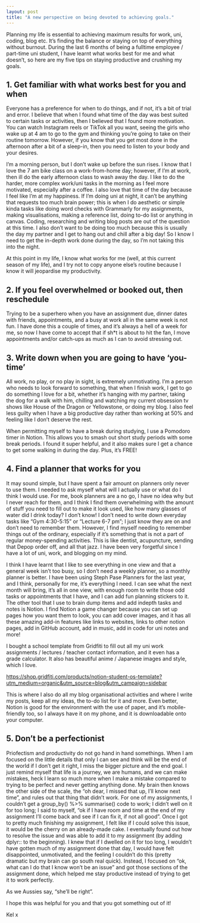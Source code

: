 ```yaml
---
layout: post
title: "A new perspective on being devoted to achieving goals."
---
```


Planning my life is essential to achieving maximum results for work, uni, coding, blog etc. It’s finding the balance or staying on top of everything without burnout. During the last 6 months of being a fulltime employee / part-time uni student, I have learnt what works best for me and what doesn’t, so here are my five tips on staying productive and crushing my goals.

## 1. Get familiar with what works best for you and when

Everyone has a preference for when to do things, and if not, it’s a bit of trial and error. I believe that when I found what time of the day was best suited to certain tasks or activities, then I believed that I found more motivation. You can watch Instagram reels or TikTok all you want, seeing the girls who wake up at 4 am to go to the gym and thinking you’re going to take on their routine tomorrow. However, if you know that you get most done in the afternoon after a bit of a sleep-in, then you need to listen to your body and your desires.

I’m a morning person, but I don’t wake up before the sun rises. I know that I love the 7 am bike class on a work-from-home day; however, if I’m at work, then ill do the early afternoon class to wash away the day. I like to do the harder, more complex work/uni tasks in the morning as I feel more motivated, especially after a coffee. I also love that time of the day because I feel like I’m at my happiness. If I’m doing uni at night, it can’t be anything that requests too much brain power; this is when I do aesthetic or simple kinda tasks like doing word checks with Grammarly for my assignments, making visualisations, making a reference list, doing to-do list or anything in canvas. Coding, researching and writing blog posts are out of the question at this time. I also don’t want to be doing too much because this is usually the day my partner and I get to hang out and chill after a big day! So I know I need to get the in-depth work done during the day, so I’m not taking this into the night.

At this point in my life, I know what works for me (well, at this current season of my life), and I try not to copy anyone else’s routine because I know it will jeopardise my productivity.

## 2. If you feel overwhelmed or booked out, then reschedule

Trying to be a superhero when you have an assignment due, dinner dates with friends, appointments, and a busy at work all in the same week is not fun. I have done this a couple of times, and it’s always a hell of a week for me, so now I have come to accept that if sh*t is about to hit the fan, I move appointments and/or catch-ups as much as I can to avoid stressing out.

## 3. Write down when you are going to have ‘you-time’

All work, no play, or no play in sight, is extremely unmotivating. I’m a person who needs to look forward to something, that when I finish work, I get to go do something I love for a bit, whether it’s hanging with my partner, taking the dog for a walk with him, chilling and watching my current obsession tv shows like House of the Dragon or Yellowstone, or doing my blog. I also feel less guilty when I have a big productive day rather than working at 50% and feeling like I don’t deserve the rest.

When permitting myself to have a break during studying, I use a Pomodoro timer in Notion. This allows you to smash out short study periods with some break periods. I found it super helpful, and it also makes sure I get a chance to get some walking in during the day. Plus, it’s FREE!

## 4. Find a planner that works for you

It may sound simple, but I have spent a fair amount on planners only never to use them. I needed to ask myself what will I actually use or what do I think I would use. For me, book planners are a no go, I have no idea why but I never reach for them, and I think I find them overwhelming with the amount of stuff you need to fill out to make it look used, like how many glasses of water did I drink today? I don’t know! I don’t need to write down everyday tasks like “Gym 4:30-5:15” or “Lecture 6-7 pm”; I just know they are on and don’t need to remember them. However, I find myself needing to remember things out of the ordinary, especially if it’s something that is not a part of regular money-spending activities. This is like dentist, acupuncture, sending that Depop order off, and all that jazz. I have been very forgetful since I have a lot of uni, work, and blogging on my mind.

I think I have learnt that I like to see everything in one view and that a general week isn’t too busy, so I don’t need a weekly planner, so a monthly planner is better. I have been using Steph Pase Planners for the last year, and I think, personally for me, it’s everything I need. I can see what the next month will bring, it’s all in one view, with enough room to write those odd tasks or appointments that I have, and I can add fun planning stickers to it. The other tool that I use to brain dump items and add indepth tasks and notes is Notion. I find Notion a game changer because you can set up pages how you want them to look, you can add cover images, and it has all these amazing add-in features like links to websites, links to other notion pages, add in GitHub account, add in music, add in code for uni notes and more!

I bought a school template from Gridfiti to fill out all my uni work assignments / lectures / teacher contact information, and it even has a grade calculator. It also has beautiful anime / Japanese images and style, which I love.

https://shop.gridfiti.com/products/notion-student-os-template?utm_medium=organic&utm_source=blog&utm_campaign=sidebar 

This is where I also do all my blog organisational activities and where I write my posts, keep all my ideas, the to-do list for it and more. Even better, Notion is good for the environment with the use of paper, and it’s mobile-friendly too, so I always have it on my phone, and it is downloadable onto your computer.

## 5. Don’t be a perfectionist

Priofectism and productivity do not go hand in hand somethings. When I am focused on the little details that only I can see and think will be the end of the world if I don’t get it right, I miss the bigger picture and the end goal. I just remind myself that life is a journey, we are humans, and we can make mistakes, heck I learn so much more when I make a mistake compared to trying to be perfect and never getting anything done. My brain then knows the other side of the scale, the “oh dear, I missed that up, I’ll know next time”, and rules out that thing that didn’t work. For one of my assignments, I couldn’t get a group_by() %>% summarise() code to work; I didn’t well on it for too long; I said to myself, “ok if I have room and time at the end of my assignment I’ll come back and see if I can fix it, if not all good”. Once I got to pretty much finishing my assignment, I felt like if I could solve this issue, it would be the cherry on an already-made cake. I eventually found out how to resolve the issue and was able to add it to my assignment (by adding dplyr:: to the beginning). I knew that if I dwelled on it for too long, I wouldn’t have gotten much of my assignment done that day, I would have felt disappointed, unmotivated, and the feeling I couldn’t do this (pretty dramatic but my brain can go south real quick). Instead, I focused on “ok, what can I do that I know won’t be an issue” and got those sections of the assignment done, which helped me stay productive instead of trying to get it to work perfectly.

As we Aussies say, “she’ll be right”.

I hope this was helpful for you and that you got something out of it!

Kel x

